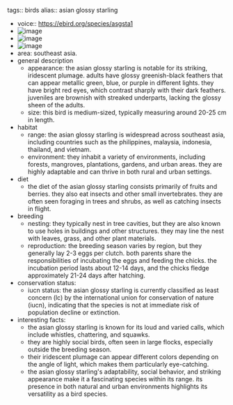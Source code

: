 tags:: birds
alias:: asian glossy starling

- voice:: https://ebird.org/species/asgsta1
- ![image](https://ipfs.io/ipfs/QmeXMEPK7T2YVWDYUWNtS4972JWypCmhxN4N2V1PbsnDtS)
- ![image](https://ipfs.io/ipfs/Qmecc238HG1ycd2dkLuQGGtoHDXEyhoy9srekQG51hUv4P)
- ![image](https://ipfs.io/ipfs/QmdUbqQ7CzgqJCbMPHrAz93Gvc4wmLCaxYfPip5CWNr8i4)
- area: southeast asia.
- general description
	- appearance: the asian glossy starling is notable for its striking, iridescent plumage. adults have glossy greenish-black feathers that can appear metallic green, blue, or purple in different lights. they have bright red eyes, which contrast sharply with their dark feathers. juveniles are brownish with streaked underparts, lacking the glossy sheen of the adults.
	- size: this bird is medium-sized, typically measuring around 20-25 cm in length.
- habitat
	- range: the asian glossy starling is widespread across southeast asia, including countries such as the philippines, malaysia, indonesia, thailand, and vietnam.
	- environment: they inhabit a variety of environments, including forests, mangroves, plantations, gardens, and urban areas. they are highly adaptable and can thrive in both rural and urban settings.
- diet
	- the diet of the asian glossy starling consists primarily of fruits and berries. they also eat insects and other small invertebrates. they are often seen foraging in trees and shrubs, as well as catching insects in flight.
- breeding
	- nesting: they typically nest in tree cavities, but they are also known to use holes in buildings and other structures. they may line the nest with leaves, grass, and other plant materials.
	- reproduction: the breeding season varies by region, but they generally lay 2-3 eggs per clutch. both parents share the responsibilities of incubating the eggs and feeding the chicks. the incubation period lasts about 12-14 days, and the chicks fledge approximately 21-24 days after hatching.
- conservation status:
	- iucn status: the asian glossy starling is currently classified as least concern (lc) by the international union for conservation of nature (iucn), indicating that the species is not at immediate risk of population decline or extinction.
- interesting facts:
	- the asian glossy starling is known for its loud and varied calls, which include whistles, chattering, and squawks.
	- they are highly social birds, often seen in large flocks, especially outside the breeding season.
	- their iridescent plumage can appear different colors depending on the angle of light, which makes them particularly eye-catching.
	- the asian glossy starling's adaptability, social behavior, and striking appearance make it a fascinating species within its range. its presence in both natural and urban environments highlights its versatility as a bird species.